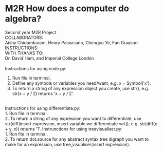 # M2R How does a computer do algebra?
Second year M2R Project <br />
COLLABORATORS: <br />
Aishy Chidambaram, Henry Palasciano, Chengyu Ye, Fan Grayson <br />
INSTRUCTIONS: <br />
WITH THANKS TO: <br />
Dr. David Ham, and Imperial College London
<br />
<br />
Instructions for using node.py: <br />
1. Run file in terminal. <br />
2. Define any symbols or variables you need/want, e.g. x = Symbol('x'). <br />
3. To return a string of any expression object you create, use str(), e.g. str(x + y / 2) returns 'x + y / 2'. <br />
<br />
Instructions for using differentiate.py: <br />
1. Run file in terminal. <br />
2. To return a string of any expression you want to differentiate, use str(diff(insert expression, insert variable we differentiate wrt)),
e.g. str(diff(x + y, x)) returns '1'.
Instrunctions for using treevisualiser.py:<br />
1. Run file in terminal. <br />
2. To return dot.source for any abstract syntax tree digraph you want to make for an expression, use tree_visualiser(insert expression).

